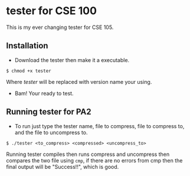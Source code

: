 **tester** for CSE 100
=========

This is my ever changing tester for CSE 105.

Installation
---
- Download the tester then make it a executable.
````
$ chmod +x tester
````
Where _tester_ will be replaced with version name your using.
- Bam! Your ready to test.

Running tester for PA2
---
- To run just type the tester name, file to compress, file to compress to,
and the file to uncompress to.
````
$ ./tester <to_compress> <compressed> <uncompress_to>
````
Running tester compiles then runs compress and uncompress then compares the two
file using `cmp`, if there are no errors from cmp then the final output will
be "Success!!", which is good.
